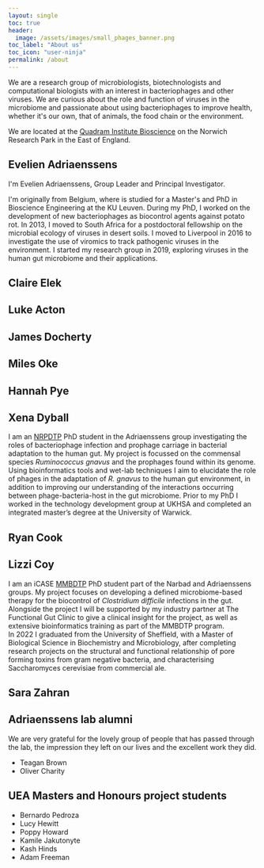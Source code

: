 ```yaml
---
layout: single
toc: true
header: 
  image: /assets/images/small_phages_banner.png
toc_label: "About us"
toc_icon: "user-ninja"
permalink: /about
---
```


We are a research group of microbiologists, biotechnologists and computational biologists with an interest in bacteriophages and other viruses. We are curious about the role and function of viruses in the microbiome and passionate about using bacteriophages to improve health, whether it's our own, that of animals, the food chain or the environment.  
  
We are located at the [Quadram Institute Bioscience](www.quadram.ac.uk) on the Norwich Research Park in the East of England.    

## Evelien Adriaenssens
I'm Evelien Adriaenssens, Group Leader and Principal Investigator.  

I'm originally from Belgium, where is studied for a Master's and PhD in Bioscience Engineering at the KU Leuven. During my PhD, I worked on the development of new bacteriophages as biocontrol agents against potato rot. In 2013, I moved to South Africa for a postdoctoral fellowship on the microbial ecology of viruses in desert soils. I moved to Liverpool in 2016 to investigate the use of viromics to track pathogenic viruses in the environment. I started my research group in 2019, exploring viruses in the human gut microbiome and their applications. 
  

## Claire Elek

## Luke Acton

## James Docherty

## Miles Oke  
  
## Hannah Pye

## Xena Dyball
I am an [NRPDTP](https://biodtp.norwichresearchpark.ac.uk/) PhD student in the Adriaenssens group investigating the roles of bacteriophage infection and prophage carriage in bacterial adaptation to the human gut. My project is focussed on the commensal species *Ruminococcus gnavus* and the prophages found within its genome. Using bioinformatics tools and wet-lab techniques I aim to elucidate the role of phages in the adaptation of *R. gnavus* to the human gut environment, in addition to improving our understanding of the interactions occurring between phage-bacteria-host in the gut microbiome. Prior to my PhD I worked in the technology development group at UKHSA and completed an integrated master’s degree at the University of Warwick.

## Ryan Cook

## Lizzi Coy
I am an iCASE [MMBDTP](https://www.uea.ac.uk/web/research/research-with-us/postgraduate-research/latest-phds-and-research-studentships/partnerships-in-doctoral-training/mmb) PhD student part of the Narbad and Adriaenssens groups. My project focuses on developing a defined microbiome-based therapy for the biocontrol of *Clostridium difficile* infections in the gut. Alongside the project I will be supported by my industry partner at The Functional Gut Clinic to give a clinical insight for the project, as well as extensive bioinformatics training as part of the MMBDTP program.  
In 2022 I graduated from the University of Sheffield, with a Master of Biological Science in Biochemistry and Microbiology, after completing research projects on the structural and functional relationship of pore forming toxins from gram negative bacteria, and characterising Saccharomyces cerevisiae from commercial ale.  

## Sara Zahran
   
  
## Adriaenssens lab alumni
We are very grateful for the lovely group of people that has passed through the lab, the impression they left on our lives and the excellent work they did. 

- Teagan Brown
- Oliver Charity


## UEA Masters and Honours project students 
- Bernardo Pedroza
- Lucy Hewitt
- Poppy Howard
- Kamile Jakutonyte
- Kash Hinds
- Adam Freeman

